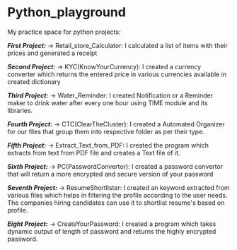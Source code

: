 # Python_playground
My practice space for python projects:

***First Project:***
-> Retail_store_Calculator: I calculated a list of items with their prices and generated a receipt


***Second Project:***
-> KYC(KnowYourCurrency): I created a currency converter which returns the entered price in various currencies available in created dictionary


***Third Project:***
-> Water_Reminder: I created Notification or a Reminder maker to drink water after every one hour using TIME module and its libraries.

***Fourth Project:***
-> CTC(ClearTheCluster): I created a Automated Organizer for our files that group them into respective folder as per their type.

***Fifth Project:***
-> Extract_Text_from_PDF: I created the program which extracts from text from PDF file and creates a Text file of it.

***Sixth Project:***
-> PC(PasswordConvertor): I created a password convertor that will return a more encrypted and secure version of your password

***Seventh Project:***
-> ResumeShortlister: I created an keyword extracted from various files which helps in filtering the profile according to the user needs.
                      The companies hiring candidates can use it to shortlist resume's based on profile.

***Eight Project:***
-> CreateYourPassword: I created a program which takes dynamic output of length of password and returns the highly encrypted password.
